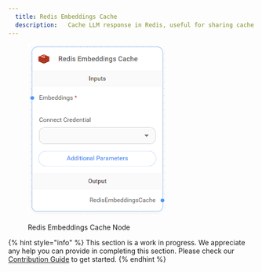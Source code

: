 ```yaml
---
  title: Redis Embeddings Cache
  description:   Cache LLM response in Redis, useful for sharing cache across multiple processes or servers.
---
```



<figure><img src="/assets/up-001.png" alt="" width="280"><figcaption><p>Redis Embeddings Cache Node</p></figcaption></figure>

{% hint style="info" %}
This section is a work in progress. We appreciate any help you can provide in completing this section. Please check our [Contribution Guide](broken-reference) to get started.
{% endhint %}
